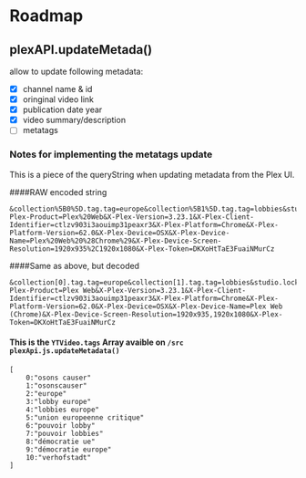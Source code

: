 # Roadmap

## plexAPI.updateMetada()
allow to update following metadata:
- [x] channel name & id
- [x] oringinal video link
- [x] publication date year
- [x] video summary/description
- [ ] metatags

### Notes for implementing the metatags update


This is a piece of the queryString when updating metadata from the Plex UI.

####RAW encoded string

```
&collection%5B0%5D.tag.tag=europe&collection%5B1%5D.tag.tag=lobbies&studio.locked=1&tagline.locked=1&summary.locked=1&originallyAvailableAt.locked=1&year.locked=1&writer.locked=1&collection.locked=1&X-Plex-Product=Plex%20Web&X-Plex-Version=3.23.1&X-Plex-Client-Identifier=ctlzv903i3aouimp31peaxr3&X-Plex-Platform=Chrome&X-Plex-Platform-Version=62.0&X-Plex-Device=OSX&X-Plex-Device-Name=Plex%20Web%20%28Chrome%29&X-Plex-Device-Screen-Resolution=1920x935%2C1920x1080&X-Plex-Token=DKXoHtTaE3FuaiNMurCz
```

####Same as above, but decoded
```
&collection[0].tag.tag=europe&collection[1].tag.tag=lobbies&studio.locked=1&tagline.locked=1&summary.locked=1&originallyAvailableAt.locked=1&year.locked=1&writer.locked=1&collection.locked=1&X-Plex-Product=Plex Web&X-Plex-Version=3.23.1&X-Plex-Client-Identifier=ctlzv903i3aouimp31peaxr3&X-Plex-Platform=Chrome&X-Plex-Platform-Version=62.0&X-Plex-Device=OSX&X-Plex-Device-Name=Plex Web (Chrome)&X-Plex-Device-Screen-Resolution=1920x935,1920x1080&X-Plex-Token=DKXoHtTaE3FuaiNMurCz
```

#### This is the `YTVideo.tags` Array avaible on `/src plexApi.js.updateMetadata()`
```
[
    0:"osons causer"
    1:"osonscauser"
    2:"europe"
    3:"lobby europe"
    4:"lobbies europe"
    5:"union europeenne critique"
    6:"pouvoir lobby"
    7:"pouvoir lobbies"
    8:"démocratie ue"
    9:"démocratie europe"
    10:"verhofstadt"
]
```




